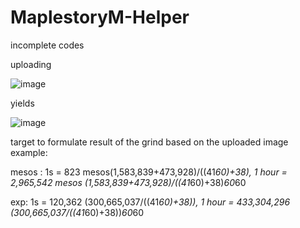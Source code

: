 # MaplestoryM-Helper
incomplete codes

 uploading
 
![image](https://user-images.githubusercontent.com/21898084/233973359-56de8f7c-5d4b-4072-8a9b-7e6d332a6bf3.png)

yields

![image](https://user-images.githubusercontent.com/21898084/233973437-eb6c1d46-b0b8-428f-8acd-f40a1146b21f.png)

target to formulate result of the grind based on the uploaded image
example: 

mesos : 1s = 823 mesos(1,583,839+473,928)/((41*60)+38), 1 hour = 2,965,542 mesos (1,583,839+473,928)/((41*60)+38)*60*60

exp: 1s = 120,362 (300,665,037/((41*60)+38)), 1 hour = 433,304,296 (300,665,037/((41*60)+38))*60*60
